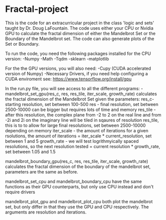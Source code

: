 # Fractal-project
This is the code for an extracurricular project in the class 'logic and sets' taught by Dr. Doug LaFountain. The code uses either your CPU or Nvidia GPU to calculate the fractal dimension of either the Mandelbrot Set or the Boundary of the Mandelbrot set. The code can also generate plots of the Set or Boundary. 

To run the code, you need the following packages installed for the CPU version:
-Numpy
-Math
-Tqdm
-sklearn
-matplotlib

For the the GPU versions, you will also need:
-Cupy (CUDA accelerated version of Numpy)
-Necessary Drivers, if you need help configuring a CUDA enviroment see: https://www.tensorflow.org/install/gpu

In the run.py file, you will see access to all the different programs:
-mandelbrot_set_gpu(res_c, res, res_tile, iter_scale, growth_rate) calculates the fractal dimension of the Mandelbrot Set given the parameters:
  res_c- starting resolution, set between 100-500
  res - final resolution, set between 2500-10000 can be bigger but requires lots of time and memory
  res_tile - after this resolution, the complex plane from -2 to 2 on the real line and from -2i and 2i on the imaginary line will be tiled in sqaures of resolution res_tile, this is to to allow for large final resolutions, set between 2500-10000 depending on memory
  iter_scale - the amount of iterations for a given rsolutions, the amount of iterations = iter_scale * current_resolution, set between 1 and 5
  growth_rate - we will test logrithmyically spaced resolutions, so the next resolution tested = current resolution * growth_rate, set between 1.05 and 1.5

mandelbrot_boundary_gpu(res_c, res, res_tile, iter_scale, growth_rate) calculates the fractal dimension of the boundary of the mandelbrot set, parameters are the same as before. 

mandelbrot_set_cpu and mandelbrot_boundary_cpu have the same functions as their GPU counterparts, but only use CPU instead and don't require drivers

mandelbrot_plot_gpu and mandelbrot_plot_cpu both plot the mandelbrot set, but only differ in that they use the GPU and CPU respectively. The arguments are resolution and iterations. 
